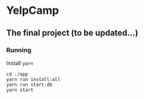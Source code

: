 # YelpCamp

## The final project (to be updated...)

### Running

Install `yarn`

```
cd ./app
yarn run install:all
yarn run start:db
yarn start
```